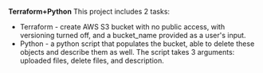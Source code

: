 **Terraform+Python**
This project includes 2 tasks:
* Terraform - create AWS S3 bucket with no public access, with versioning turned off, and a bucket_name provided as a user's input.
* Python - a python script that populates the bucket, able to delete these objects and describe them as well. The script takes 3 arguments: uploaded files, delete files, and description.
